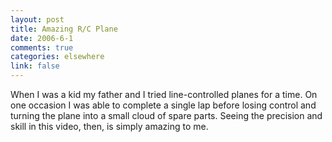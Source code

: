 ```yaml
--- 
layout: post
title: Amazing R/C Plane
date: 2006-6-1
comments: true
categories: elsewhere
link: false
---
```

When I was a kid my father and I tried line-controlled planes for a time. On one occasion I was able to complete a single lap before losing control and turning the plane into a small cloud of spare parts. Seeing the precision and skill in this video, then, is simply amazing to me.

<object width="425" height="350"><param name="movie" value="http://www.youtube.com/v/Gulv_bvZS94"></param><embed src="http://www.youtube.com/v/Gulv_bvZS94" type="application/x-shockwave-flash" width="425" height="350"></embed></object>
